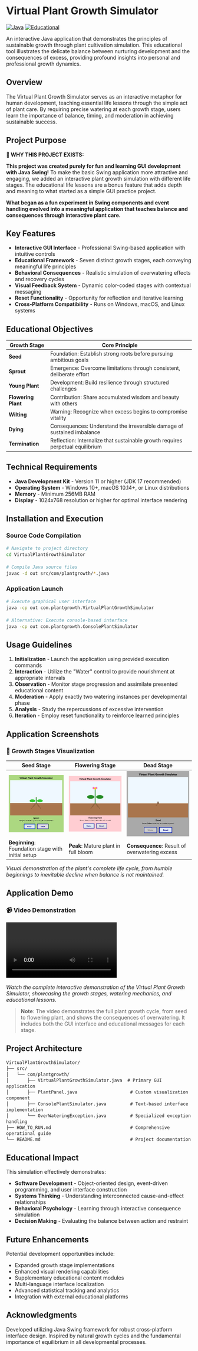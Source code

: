 # Virtual Plant Growth Simulator

[![Java](https://img.shields.io/badge/Java-11%2B-orange)](https://www.oracle.com/java/)
[![Educational](https://img.shields.io/badge/Educational-Life%20Lessons-blue)]()

An interactive Java application that demonstrates the principles of sustainable growth through plant cultivation simulation. This educational tool illustrates the delicate balance between nurturing development and the consequences of excess, providing profound insights into personal and professional growth dynamics.

## Overview

The Virtual Plant Growth Simulator serves as an interactive metaphor for human development, teaching essential life lessons through the simple act of plant care. By requiring precise watering at each growth stage, users learn the importance of balance, timing, and moderation in achieving sustainable success.

## Project Purpose

**🎯 WHY THIS PROJECT EXISTS:**

**This project was created purely for fun and learning GUI development with Java Swing!** To make the basic Swing application more attractive and engaging, we added an interactive plant growth simulation with different life stages. The educational life lessons are a bonus feature that adds depth and meaning to what started as a simple GUI practice project.

**What began as a fun experiment in Swing components and event handling evolved into a meaningful application that teaches balance and consequences through interactive plant care.**

## Key Features

- **Interactive GUI Interface** - Professional Swing-based application with intuitive controls
- **Educational Framework** - Seven distinct growth stages, each conveying meaningful life principles
- **Behavioral Consequences** - Realistic simulation of overwatering effects and recovery cycles
- **Visual Feedback System** - Dynamic color-coded stages with contextual messaging
- **Reset Functionality** - Opportunity for reflection and iterative learning
- **Cross-Platform Compatibility** - Runs on Windows, macOS, and Linux systems

## Educational Objectives

| Growth Stage | Core Principle |
|-------------|---------------|
| **Seed** | Foundation: Establish strong roots before pursuing ambitious goals |
| **Sprout** | Emergence: Overcome limitations through consistent, deliberate effort |
| **Young Plant** | Development: Build resilience through structured challenges |
| **Flowering Plant** | Contribution: Share accumulated wisdom and beauty with others |
| **Wilting** | Warning: Recognize when excess begins to compromise vitality |
| **Dying** | Consequences: Understand the irreversible damage of sustained imbalance |
| **Termination** | Reflection: Internalize that sustainable growth requires perpetual equilibrium |

## Technical Requirements

- **Java Development Kit** - Version 11 or higher (JDK 17 recommended)
- **Operating System** - Windows 10+, macOS 10.14+, or Linux distributions
- **Memory** - Minimum 256MB RAM
- **Display** - 1024x768 resolution or higher for optimal interface rendering

## Installation and Execution

### Source Code Compilation
```bash
# Navigate to project directory
cd VirtualPlantGrowthSimulator

# Compile Java source files
javac -d out src/com/plantgrowth/*.java
```

### Application Launch
```bash
# Execute graphical user interface
java -cp out com.plantgrowth.VirtualPlantGrowthSimulator

# Alternative: Execute console-based interface
java -cp out com.plantgrowth.ConsolePlantSimulator
```

## Usage Guidelines

1. **Initialization** - Launch the application using provided execution commands
2. **Interaction** - Utilize the "Water" control to provide nourishment at appropriate intervals
3. **Observation** - Monitor stage progression and assimilate presented educational content
4. **Moderation** - Apply exactly two watering instances per developmental phase
5. **Analysis** - Study the repercussions of excessive intervention
6. **Iteration** - Employ reset functionality to reinforce learned principles

## Application Screenshots

### 🌱 Growth Stages Visualization

| Seed Stage | Flowering Stage | Dead Stage |
|------------|-----------------|------------|
| ![Seed Stage](screenshots/s1.jpg) | ![Flowering Stage](screenshots/s2.jpg) | ![Dead Stage](screenshots/s3.jpg) |
| **Beginning**: Foundation stage with initial setup | **Peak**: Mature plant in full bloom | **Consequence**: Result of overwatering excess |

*Visual demonstration of the plant's complete life cycle, from humble beginnings to inevitable decline when balance is not maintained.*

## Application Demo

### 📹 Video Demonstration

![Virtual Plant Growth Simulator Demo](java%20swing%20project%20vedio.mp4)

*Watch the complete interactive demonstration of the Virtual Plant Growth Simulator, showcasing the growth stages, watering mechanics, and educational lessons.*

> **Note**: The video demonstrates the full plant growth cycle, from seed to flowering plant, and shows the consequences of overwatering. It includes both the GUI interface and educational messages for each stage.

## Project Architecture

```
VirtualPlantGrowthSimulator/
├── src/
│   └── com/plantgrowth/
│       ├── VirtualPlantGrowthSimulator.java  # Primary GUI application
│       ├── PlantPanel.java                    # Custom visualization component
│       ├── ConsolePlantSimulator.java         # Text-based interface implementation
│       └── OverWateringException.java         # Specialized exception handling
├── HOW_TO_RUN.md                              # Comprehensive operational guide
└── README.md                                  # Project documentation
```

## Educational Impact

This simulation effectively demonstrates:
- **Software Development** - Object-oriented design, event-driven programming, and user interface construction
- **Systems Thinking** - Understanding interconnected cause-and-effect relationships
- **Behavioral Psychology** - Learning through interactive consequence simulation
- **Decision Making** - Evaluating the balance between action and restraint

## Future Enhancements

Potential development opportunities include:
- Expanded growth stage implementations
- Enhanced visual rendering capabilities
- Supplementary educational content modules
- Multi-language interface localization
- Advanced statistical tracking and analytics
- Integration with external educational platforms

## Acknowledgments

Developed utilizing Java Swing framework for robust cross-platform interface design. Inspired by natural growth cycles and the fundamental importance of equilibrium in all developmental processes.
